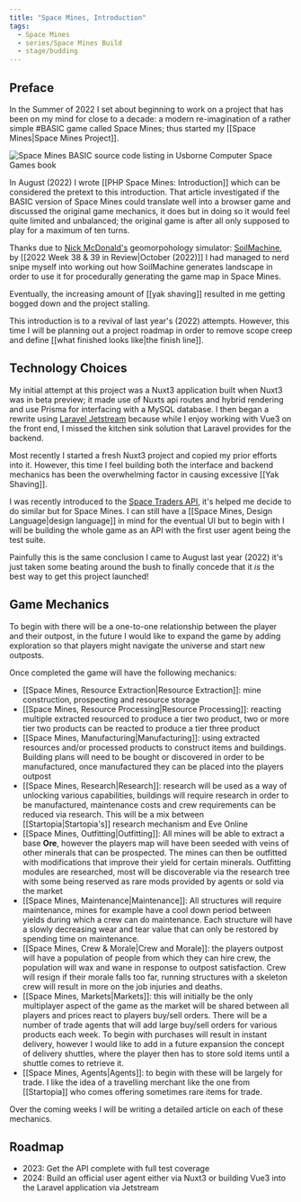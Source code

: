 ```yaml
---
title: "Space Mines, Introduction"
tags: 
  - Space Mines
  - series/Space Mines Build
  - stage/budding
---
```


## Preface

In the Summer of 2022 I set about beginning to work on a project that has been on my mind for close to a decade: a modern re-imagination of a rather simple #BASIC game called Space Mines; thus started my [[Space Mines|Space Mines Project]].

![Space Mines BASIC source code listing in Usborne Computer Space Games book](/img/happy-fiftyth-birthday-basic-4.png "The BASIC source that spawned this obsession")

In August (2022) I wrote [[PHP Space Mines: Introduction]] which can be considered the pretext to this introduction. That article investigated if the BASIC version of Space Mines could translate well into a browser game and discussed the original game mechanics, it does but in doing so it would feel quite limited and unbalanced; the original game is after all only supposed to play for a maximum of ten turns.

Thanks due to [Nick McDonald's](https://nickmcd.me) geomorpohology simulator: [SoilMachine](https://github.com/weigert/SoilMachine), by [[2022 Week 38 & 39 in Review|October (2022)]] I had managed to nerd snipe myself into working out how SoilMachine generates landscape in order to use it for procedurally generating the game map in Space Mines.

Eventually, the increasing amount of [[yak shaving]] resulted in me getting bogged down and the project stalling.

This introduction is to a revival of last year's (2022) attempts. However, this time I will be planning out a project roadmap in order to remove scope creep and define [[what finished looks like|the finish line]].

## Technology Choices
My initial attempt at this project was a Nuxt3 application built when Nuxt3 was in beta preview; it made use of Nuxts api routes and hybrid rendering and use Prisma for interfacing with a MySQL database. I then began a rewrite using [Laravel Jetstream](https://jetstream.laravel.com/) because while I enjoy working with Vue3 on the front end, I missed the kitchen sink solution that Laravel provides for the backend.

Most recently I started a fresh Nuxt3 project and copied my prior efforts into it. However, this time I feel building both the interface and backend mechanics has been the overwhelming factor in causing excessive [[Yak Shaving]].

I was recently introduced to the [Space Traders API](https://spacetraders.io/), it's helped me decide to do similar but for Space Mines. I can still have a [[Space Mines, Design Language|design language]] in mind for the eventual UI but to begin with I will be building the whole game as an API with the first user agent being the test suite.

Painfully this is the same conclusion I came to August last year (2022) it's just taken some beating around the bush to finally concede that it _is_ the best way to get this project launched!

## Game Mechanics
To begin with there will be a one-to-one relationship between the player and their outpost, in the future I would like to expand the game by adding exploration so that players might navigate the universe and start new outposts.

Once completed the game will have the following mechanics:

- [[Space Mines, Resource Extraction|Resource Extraction]]: mine construction, prospecting and resource storage
- [[Space Mines, Resource Processing|Resource Processing]]: reacting multiple extracted resourced to produce a tier two product, two or more tier two products can be reacted to produce a tier three product
- [[Space Mines, Manufacturing|Manufacturing]]: using extracted resources and/or processed products to construct items and buildings. Building plans will need to be bought or discovered in order to be manufactured, once manufactured they can be placed into the players outpost
- [[Space Mines, Research|Research]]: research will be used as a way of unlocking various capabilities, buildings will require research in order to be manufactured, maintenance costs and crew requirements can be reduced via research. This will be a mix between [[Startopia|Startopia's]] research mechanism and Eve Online
- [[Space Mines, Outfitting|Outfitting]]: All mines will be able to extract a base **Ore**, however the players map will have been seeded with veins of other minerals that can be prospected. The mines can then be outfitted with modifications that improve their yield for certain minerals. Outfitting modules are researched, most will be discoverable via the research tree with some being reserved as rare mods provided by agents or sold via the market
- [[Space Mines, Maintenance|Maintenance]]: All structures will require maintenance, mines for example have a cool down period between yields during which a crew can do maintenance. Each structure will have a slowly decreasing wear and tear value that can only be restored by spending time on maintenance.
- [[Space Mines, Crew & Morale|Crew and Morale]]: the players outpost will have a population of people from which they can hire crew, the population will wax and wane in response to outpost satisfaction. Crew will resign if their morale falls too far, running structures with a skeleton crew will result in more on the job injuries and deaths.
- [[Space Mines, Markets|Markets]]: this will initially be the only multiplayer aspect of the game as the market will be shared between all players and prices react to players buy/sell orders. There will be a number of trade agents that will add large buy/sell orders for various products each week. To begin with purchases will result in instant delivery, however I would like to add in a future expansion the concept of delivery shuttles, where the player then has to store sold items until a shuttle comes to retrieve it.
- [[Space Mines, Agents|Agents]]: to begin with these will be largely for trade. I like the idea of a travelling merchant like the one from [[Startopia]] who comes offering sometimes rare items for trade.

Over the coming weeks I will be writing a detailed article on each of these mechanics.

## Roadmap

- 2023: Get the API complete with full test coverage
- 2024: Build an official user agent either via Nuxt3 or building Vue3 into the Laravel application via Jetstream
